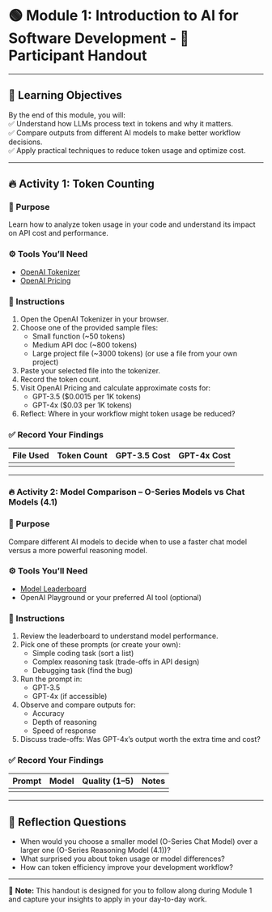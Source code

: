 # 🟢 Module 1: Introduction to AI for Software Development - 📄 Participant Handout

---

## 🎯 Learning Objectives
By the end of this module, you will:  
✅ Understand how LLMs process text in tokens and why it matters.  
✅ Compare outputs from different AI models to make better workflow decisions.  
✅ Apply practical techniques to reduce token usage and optimize cost.  

---

## 🔥 Activity 1: Token Counting

### 📌 Purpose
Learn how to analyze token usage in your code and understand its impact on API cost and performance.

### ⚙️ Tools You’ll Need
- [OpenAI Tokenizer](https://platform.openai.com/tokenizer)  
- [OpenAI Pricing](https://openai.com/api/pricing)

### 📝 Instructions
1. Open the OpenAI Tokenizer in your browser.  
2. Choose one of the provided sample files:  
   - Small function (~50 tokens)  
   - Medium API doc (~800 tokens)  
   - Large project file (~3000 tokens) (or use a file from your own project)  
3. Paste your selected file into the tokenizer.  
4. Record the token count.  
5. Visit OpenAI Pricing and calculate approximate costs for:  
   - GPT-3.5 ($0.0015 per 1K tokens)  
   - GPT-4x ($0.03 per 1K tokens)  
6. Reflect: Where in your workflow might token usage be reduced?  

### ✅ Record Your Findings

| File Used         | Token Count | GPT-3.5 Cost | GPT-4x Cost |
|--------------------|-------------|--------------|-------------|
|                    |             |              |             |

---

### 🔥 Activity 2: Model Comparison – O-Series Models vs Chat Models (4.1)

### 📌 Purpose
Compare different AI models to decide when to use a faster chat model versus a more powerful reasoning model.

### ⚙️ Tools You’ll Need
- [Model Leaderboard](https://lmarena.ai/leaderboard)  
- OpenAI Playground or your preferred AI tool (optional)

### 📝 Instructions
1. Review the leaderboard to understand model performance.  
2. Pick one of these prompts (or create your own):  
   - Simple coding task (sort a list)  
   - Complex reasoning task (trade-offs in API design)  
   - Debugging task (find the bug)  
3. Run the prompt in:  
   - GPT-3.5  
   - GPT-4x (if accessible)  
4. Observe and compare outputs for:  
   - Accuracy  
   - Depth of reasoning  
   - Speed of response  
5. Discuss trade-offs: Was GPT-4x’s output worth the extra time and cost?  

### ✅ Record Your Findings

| Prompt                  | Model   | Quality (1–5) | Notes                        |
|-------------------------|---------|---------------|------------------------------|
|                         |         |               |                              |

---

## 💬 Reflection Questions
- When would you choose a smaller model (O-Series Chat Model) over a larger one (O-Series Reasoning Model (4.1))?  
- What surprised you about token usage or model differences?  
- How can token efficiency improve your development workflow?  

---

📌 **Note:** This handout is designed for you to follow along during Module 1 and capture your insights to apply in your day-to-day work.
